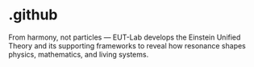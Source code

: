 # .github
From harmony, not particles — EUT-Lab develops the Einstein Unified Theory and its supporting frameworks to reveal how resonance shapes physics, mathematics, and living systems.
